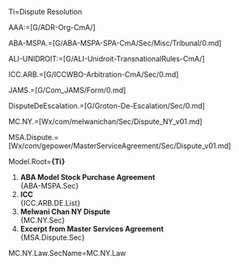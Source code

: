 Ti=Dispute Resolution

AAA:=[G/ADR-Org-CmA/]

ABA-MSPA.=[G/ABA-MSPA-SPA-CmA/Sec/Misc/Tribunal/0.md]

ALI-UNIDROIT:=[G/ALI-Unidroit-TransnationalRules-CmA/]

ICC.ARB.=[G/ICCWBO-Arbitration-CmA/Sec/0.md]

JAMS.=[G/Com_JAMS/Form/0.md]

DisputeDeEscalation.=[G/Groton-De-Escalation/Sec/0.md]

MC.NY.=[Wx/com/melwanichan/Sec/Dispute_NY_v01.md]

MSA.Dispute.=[Wx/com/gepower/MasterServiceAgreement/Sec/Dispute_v01.md]

Model.Root=<b>{Ti}</b><ol><li><b>ABA Model Stock Purchase Agreement</b><br>{ABA-MSPA.Sec}<li><b>ICC</b><br>{ICC.ARB.DE.List}<li><b>Melwani Chan NY Dispute</b><br>{MC.NY.Sec}<li><b>Excerpt from Master Services Agreement</b><br>{MSA.Dispute.Sec}</ol>

MC.NY.Law.SecName=MC.NY.Law